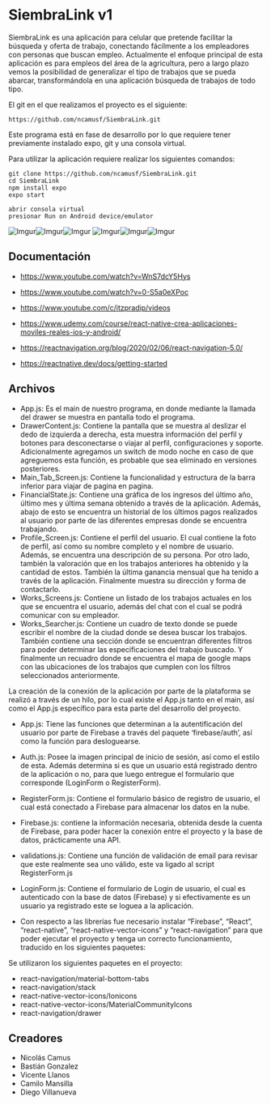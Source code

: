 # SiembraLink v1



SiembraLink es una aplicación para celular que pretende facilitar la búsqueda y oferta de trabajo, conectando fácilmente a los empleadores con personas que buscan empleo. Actualmente el enfoque principal de esta aplicación es para empleos del área de la agricultura, pero a largo plazo vemos la posibilidad de generalizar el tipo de trabajos que se pueda abarcar, transformándola en una aplicación  búsqueda de trabajos de todo tipo.

El git en el que realizamos el proyecto es el siguiente:

	https://github.com/ncamusf/SiembraLink.git

Este programa está en fase de desarrollo por lo que requiere tener previamente instalado expo, git y una consola virtual.

Para utilizar la aplicación requiere realizar los siguientes comandos:

	git clone https://github.com/ncamusf/SiembraLink.git
	cd SiembraLink
	npm install expo
	expo start

	abrir consola virtual
	presionar Run on Android device/emulator

![Imgur](https://i.imgur.com/OfQUJp7.png?3)![Imgur](https://i.imgur.com/kTsZpSl.png?2)![Imgur](https://i.imgur.com/kMZZmtC.png?2)
![Imgur](https://i.imgur.com/adeOzK6.png?2)![Imgur](https://i.imgur.com/DK7YFb2.png?2)![Imgur](https://i.imgur.com/WXXo5nB.png?2)


<h2>Documentación</h2>

* https://www.youtube.com/watch?v=WnS7dcY5Hys

* https://www.youtube.com/watch?v=0-S5a0eXPoc

* https://www.youtube.com/c/itzpradip/videos

* https://www.udemy.com/course/react-native-crea-aplicaciones-moviles-reales-ios-y-android/
	
* https://reactnavigation.org/blog/2020/02/06/react-navigation-5.0/

* https://reactnative.dev/docs/getting-started


<h2>Archivos</h2>

* App.js: Es el main de nuestro programa, en donde mediante la llamada del drawer se muestra en pantalla todo el programa. 
* DrawerContent.js: Contiene la pantalla que se muestra al deslizar el dedo de izquierda a derecha, esta muestra información del perfil y botones para desconectarse o viajar al perfil, configuraciones y soporte. Adicionalmente agregamos un switch de modo noche en caso de que agreguemos esta función, es probable que sea eliminado en versiones posteriores.
* Main_Tab_Screen.js: Contiene la funcionalidad y estructura de la barra inferior para viajar de pagina en pagina.
* FinancialState.js: Contiene una gráfica de los ingresos del último año, último mes y última semana obtenido a través de la aplicación. Además, abajo de esto se encuentra un historial de los últimos pagos realizados al usuario por parte de las diferentes empresas donde se encuentra trabajando.
* Profile_Screen.js: Contiene el perfil del usuario. El cual contiene la foto de perfil, así como su nombre completo y el nombre de usuario. Además, se encuentra una descripción de su persona. Por otro lado, también la valoración que en los trabajos anteriores ha obtenido y la cantidad de estos. También la última ganancia mensual que ha tenido a través de la aplicación. Finalmente muestra su dirección y forma de contactarlo.
* Works_Screens.js: Contiene un listado de los trabajos actuales en los que se encuentra el usuario, además del chat con el cual se podrá comunicar con su empleador.
* Works_Searcher.js: Contiene un cuadro de texto donde se puede escribir el nombre de la ciudad donde se desea buscar los trabajos. También contiene una sección donde se encuentran diferentes filtros para poder determinar las especificaciones del trabajo buscado. Y finalmente un recuadro donde se encuentra el mapa de google maps con las ubicaciones de los trabajos que cumplen con los filtros seleccionados anteriormente.

La creación de la conexión de la aplicación por parte de la plataforma se realizó a través de un hilo, por lo cual existe el App.js tanto en el main, así como el App.js específico para esta parte del desarrollo del proyecto.

* App.js: Tiene las funciones que determinan a la autentificación del usuario por parte de Firebase a través del paquete ‘firebase/auth’, así como la función para desloguearse.
* Auth.js: Posee la imagen principal de inicio de sesión, así como el estilo de esta. Además determina si es que un usuario está registrado dentro de la aplicación o no, para que luego entregue el formulario que corresponde (LoginForm o RegisterForm).
* RegisterForm.js: Contiene el formulario básico de registro de usuario, el cual está conectado a Firebase para almacenar los datos en la nube. 
* Firebase.js: contiene la información necesaria, obtenida desde la cuenta de Firebase, para poder hacer la conexión entre el proyecto y la base de datos, prácticamente una API.
* validations.js: Contiene una función de validación de email para revisar que este realmente sea uno válido, este va ligado al script RegisterForm.js
* LoginForm.js: Contiene el formulario de Login de usuario, el cual es autenticado con la base de datos (Firebase) y si efectivamente es un usuario ya registrado este se loguea a la aplicación.  

* Con respecto a las librerías fue necesario instalar “Firebase”, “React”, “react-native”, “react-native-vector-icons” y “react-navigation” para que poder ejecutar el proyecto y tenga un correcto funcionamiento, traducido en los siguientes paquetes:

Se utilizaron los siguientes paquetes en el proyecto:
* react-navigation/material-bottom-tabs
* react-navigation/stack
* react-native-vector-icons/Ionicons
* react-native-vector-icons/MaterialCommunityIcons
* react-navigation/drawer


<h2>Creadores</h2>

* Nicolás Camus
* Bastián Gonzalez
* Vicente Llanos
* Camilo Mansilla
* Diego Villanueva
